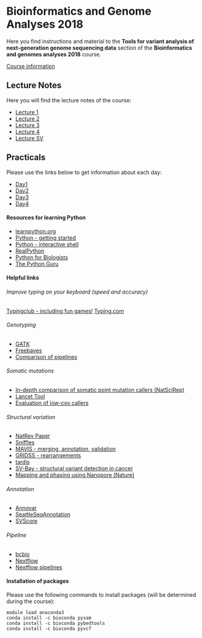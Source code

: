 # Bioinformatics and Genome Analyses 2018

Here you find instructions and material to the **Tools for variant analysis of next-generation genome sequencing data** section of the **Bioinformatics and genomes analyses 2018** course.

[Course information](https://webext.pasteur.fr/tekaia/BCGAIPT2018/BCGAIPT2018_Prog.html)

## Lecture Notes
Here you will find the lecture notes of the course:<br/>
* [Lecture 1](lectures/lecture1.pdf) 
* [Lecture 2](lectures/lecture2.pdf) 
* [Lecture 3](lectures/lecture3.pdf) 
* [Lecture 4](lectures/lecture4.pdf) 
* [Lecture SV](lectures/sv_calling.pdf) 

## Practicals
Please use the links below to get information about each day:

* [Day1](day1)
* [Day2](day2)
* [Day3](day3)
* [Day4](day4)

#### Resources for learning Python
* [learnpython.org](https://www.learnpython.org/)
* [Python - getting started](https://www.python.org/about/gettingstarted/)
* [Python - interactive shell](https://www.python.org/shell/)
* [RealPython](https://realpython.com/)
* [Python for Biologists](https://pythonforbiologists.com/)
* [The Python Guru](https://thepythonguru.com/)


#### Helpful links

###### Improve typing on your keyboard (speed and accuracy)
[Typingclub - including fun games!](https://www.typingclub.com)
[Typing.com](https://www.typing.com)

###### Genotyping
* [GATK](https://software.broadinstitute.org/gatk/)
* [Freebayes](https://github.com/ekg/freebayes)
* [Comparison of pipelines](https://www.ncbi.nlm.nih.gov/pmc/articles/PMC4619817/)

###### Somatic mutations
* [In-depth comparison of somatic point mutation callers (NatSciRep)](https://www.nature.com/articles/srep36540)
* [Lancet Tool](https://github.com/nygenome/lancet)
* [Evaluation of low-cov callers](https://www.nature.com/articles/srep43169)

###### Structural variation
* [NatRev Paper](https://www.ncbi.nlm.nih.gov/pubmed/21358748)
* [Sniffles](https://github.com/fritzsedlazeck/Sniffles)
* [MAVIS - merging, annotation, validation](http://mavis.bcgsc.ca/)
* [GRIDSS - rearrangements](https://genome.cshlp.org/content/early/2017/11/02/gr.222109.117.abstract)
* [tardis](https://github.com/BilkentCompGen/tardis)
* [SV-Bay - structural variant detection in cancer](https://github.com/InstitutCurie/SV-Bay)
* [Mapping and phasing using Nanopore (Nature)](https://www.nature.com/articles/s41467-017-01343-4)

###### Annotation
* [Annovar](http://annovar.openbioinformatics.org/en/latest/)
* [SeattleSeqAnnotation](http://snp.gs.washington.edu/SeattleSeqAnnotation)
* [SVScore](http://www.github.com/lganel/SVScore)

###### Pipeline
* [bcbio](https://github.com/bcbio/bcbio-nextgen)
* [Nextflow](https://www.nextflow.io/)
* [Nextflow pipelines](https://github.com/nf-core)


#### Installation of packages
Please use the following commands to install packages (will be determined during the course):

```
module load anaconda3
conda install -c bioconda pysam 
conda install -c bioconda pybedtools
conda install -c bioconda pyvcf

```

